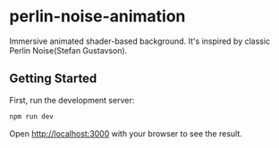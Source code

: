 # perlin-noise-animation

Immersive animated shader-based background. It's inspired by classic Perlin Noise(Stefan Gustavson).

## Getting Started

First, run the development server:

```bash
npm run dev
```

Open [http://localhost:3000](http://localhost:3000) with your browser to see the result.

